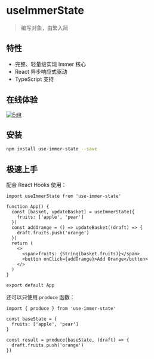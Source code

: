 # useImmerState

> 编写对象，由繁入简

## 特性
- 完整、轻量级实现 Immer 核心
- React 异步响应式驱动
- TypeScript 支持

## 在线体验

[![Edit](https://codesandbox.io/static/img/play-codesandbox.svg)](https://codesandbox.io/s/use-immer-state-demo-wh6dm)

## 安装

```bash
npm install use-immer-state --save
```

## 极速上手

配合 React Hooks 使用：

```tsx
import useImmerState from 'use-immer-state'

function App() {
  const [basket, updateBasket] = useImmerState({
    fruits: ['apple', 'pear']
  })
  const addOrange = () => updateBasket((draft) => {
    draft.fruits.push('orange')
  })
  return (
    <>
      <span>fruits: {String(basket.fruits)}</span>
      <button onClick={addOrange}>Add Orange</button>
    </>
  )
}

export default App
```

还可以只使用 `produce` 函数：

```tsx
import { produce } from 'use-immer-state'

const baseState = {
  fruits: ['apple', 'pear']
}

const result = produce(baseState, (draft) => {
  draft.fruits.push('orange')
})
```
